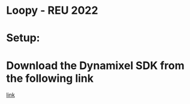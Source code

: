 # Loopy - REU 2022
#
# **Setup:**
# Download the Dynamixel SDK from the following link
[link](https://emanual.robotis.com/docs/en/software/dynamixel/dynamixel_sdk/download/)
